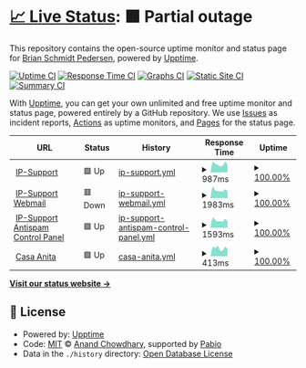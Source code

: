 # [📈 Live Status](https://xmpl.dk): <!--live status--> **🟧 Partial outage**

This repository contains the open-source uptime monitor and status page for [Brian Schmidt Pedersen](https://xmpl.dk), powered by [Upptime](https://github.com/upptime/upptime).

[![Uptime CI](https://github.com/briped/upptime/workflows/Uptime%20CI/badge.svg)](https://github.com/briped/upptime/actions?query=workflow%3A%22Uptime+CI%22)
[![Response Time CI](https://github.com/briped/upptime/workflows/Response%20Time%20CI/badge.svg)](https://github.com/briped/upptime/actions?query=workflow%3A%22Response+Time+CI%22)
[![Graphs CI](https://github.com/briped/upptime/workflows/Graphs%20CI/badge.svg)](https://github.com/briped/upptime/actions?query=workflow%3A%22Graphs+CI%22)
[![Static Site CI](https://github.com/briped/upptime/workflows/Static%20Site%20CI/badge.svg)](https://github.com/briped/upptime/actions?query=workflow%3A%22Static+Site+CI%22)
[![Summary CI](https://github.com/briped/upptime/workflows/Summary%20CI/badge.svg)](https://github.com/briped/upptime/actions?query=workflow%3A%22Summary+CI%22)

With [Upptime](https://upptime.js.org), you can get your own unlimited and free uptime monitor and status page, powered entirely by a GitHub repository. We use [Issues](https://github.com/briped/upptime/issues) as incident reports, [Actions](https://github.com/briped/upptime/actions) as uptime monitors, and [Pages](https://xmpl.dk) for the status page.

<!--start: status pages-->
<!-- This summary is generated by Upptime (https://github.com/upptime/upptime) -->
<!-- Do not edit this manually, your changes will be overwritten -->
<!-- prettier-ignore -->
| URL | Status | History | Response Time | Uptime |
| --- | ------ | ------- | ------------- | ------ |
| <img alt="" src="https://icons.duckduckgo.com/ip3/ip-support.dk.ico" height="13"> [IP-Support](https://ip-support.dk/) | 🟩 Up | [ip-support.yml](https://github.com/briped/upptime/commits/HEAD/history/ip-support.yml) | <details><summary><img alt="Response time graph" src="./graphs/ip-support/response-time-week.png" height="20"> 987ms</summary><br><a href="https://up.xmpl.dk/history/ip-support"><img alt="Response time 997" src="https://img.shields.io/endpoint?url=https%3A%2F%2Fraw.githubusercontent.com%2Fbriped%2Fupptime%2FHEAD%2Fapi%2Fip-support%2Fresponse-time.json"></a><br><a href="https://up.xmpl.dk/history/ip-support"><img alt="24-hour response time 891" src="https://img.shields.io/endpoint?url=https%3A%2F%2Fraw.githubusercontent.com%2Fbriped%2Fupptime%2FHEAD%2Fapi%2Fip-support%2Fresponse-time-day.json"></a><br><a href="https://up.xmpl.dk/history/ip-support"><img alt="7-day response time 987" src="https://img.shields.io/endpoint?url=https%3A%2F%2Fraw.githubusercontent.com%2Fbriped%2Fupptime%2FHEAD%2Fapi%2Fip-support%2Fresponse-time-week.json"></a><br><a href="https://up.xmpl.dk/history/ip-support"><img alt="30-day response time 997" src="https://img.shields.io/endpoint?url=https%3A%2F%2Fraw.githubusercontent.com%2Fbriped%2Fupptime%2FHEAD%2Fapi%2Fip-support%2Fresponse-time-month.json"></a><br><a href="https://up.xmpl.dk/history/ip-support"><img alt="1-year response time 997" src="https://img.shields.io/endpoint?url=https%3A%2F%2Fraw.githubusercontent.com%2Fbriped%2Fupptime%2FHEAD%2Fapi%2Fip-support%2Fresponse-time-year.json"></a></details> | <details><summary><a href="https://up.xmpl.dk/history/ip-support">100.00%</a></summary><a href="https://up.xmpl.dk/history/ip-support"><img alt="All-time uptime 100.00%" src="https://img.shields.io/endpoint?url=https%3A%2F%2Fraw.githubusercontent.com%2Fbriped%2Fupptime%2FHEAD%2Fapi%2Fip-support%2Fuptime.json"></a><br><a href="https://up.xmpl.dk/history/ip-support"><img alt="24-hour uptime 100.00%" src="https://img.shields.io/endpoint?url=https%3A%2F%2Fraw.githubusercontent.com%2Fbriped%2Fupptime%2FHEAD%2Fapi%2Fip-support%2Fuptime-day.json"></a><br><a href="https://up.xmpl.dk/history/ip-support"><img alt="7-day uptime 100.00%" src="https://img.shields.io/endpoint?url=https%3A%2F%2Fraw.githubusercontent.com%2Fbriped%2Fupptime%2FHEAD%2Fapi%2Fip-support%2Fuptime-week.json"></a><br><a href="https://up.xmpl.dk/history/ip-support"><img alt="30-day uptime 100.00%" src="https://img.shields.io/endpoint?url=https%3A%2F%2Fraw.githubusercontent.com%2Fbriped%2Fupptime%2FHEAD%2Fapi%2Fip-support%2Fuptime-month.json"></a><br><a href="https://up.xmpl.dk/history/ip-support"><img alt="1-year uptime 100.00%" src="https://img.shields.io/endpoint?url=https%3A%2F%2Fraw.githubusercontent.com%2Fbriped%2Fupptime%2FHEAD%2Fapi%2Fip-support%2Fuptime-year.json"></a></details>
| <img alt="" src="https://icons.duckduckgo.com/ip3/owa.ip-support.dk.ico" height="13"> [IP-Support Webmail](https://owa.ip-support.dk) | 🟥 Down | [ip-support-webmail.yml](https://github.com/briped/upptime/commits/HEAD/history/ip-support-webmail.yml) | <details><summary><img alt="Response time graph" src="./graphs/ip-support-webmail/response-time-week.png" height="20"> 1983ms</summary><br><a href="https://up.xmpl.dk/history/ip-support-webmail"><img alt="Response time 1937" src="https://img.shields.io/endpoint?url=https%3A%2F%2Fraw.githubusercontent.com%2Fbriped%2Fupptime%2FHEAD%2Fapi%2Fip-support-webmail%2Fresponse-time.json"></a><br><a href="https://up.xmpl.dk/history/ip-support-webmail"><img alt="24-hour response time 1601" src="https://img.shields.io/endpoint?url=https%3A%2F%2Fraw.githubusercontent.com%2Fbriped%2Fupptime%2FHEAD%2Fapi%2Fip-support-webmail%2Fresponse-time-day.json"></a><br><a href="https://up.xmpl.dk/history/ip-support-webmail"><img alt="7-day response time 1983" src="https://img.shields.io/endpoint?url=https%3A%2F%2Fraw.githubusercontent.com%2Fbriped%2Fupptime%2FHEAD%2Fapi%2Fip-support-webmail%2Fresponse-time-week.json"></a><br><a href="https://up.xmpl.dk/history/ip-support-webmail"><img alt="30-day response time 1937" src="https://img.shields.io/endpoint?url=https%3A%2F%2Fraw.githubusercontent.com%2Fbriped%2Fupptime%2FHEAD%2Fapi%2Fip-support-webmail%2Fresponse-time-month.json"></a><br><a href="https://up.xmpl.dk/history/ip-support-webmail"><img alt="1-year response time 1937" src="https://img.shields.io/endpoint?url=https%3A%2F%2Fraw.githubusercontent.com%2Fbriped%2Fupptime%2FHEAD%2Fapi%2Fip-support-webmail%2Fresponse-time-year.json"></a></details> | <details><summary><a href="https://up.xmpl.dk/history/ip-support-webmail">100.00%</a></summary><a href="https://up.xmpl.dk/history/ip-support-webmail"><img alt="All-time uptime 100.00%" src="https://img.shields.io/endpoint?url=https%3A%2F%2Fraw.githubusercontent.com%2Fbriped%2Fupptime%2FHEAD%2Fapi%2Fip-support-webmail%2Fuptime.json"></a><br><a href="https://up.xmpl.dk/history/ip-support-webmail"><img alt="24-hour uptime 99.99%" src="https://img.shields.io/endpoint?url=https%3A%2F%2Fraw.githubusercontent.com%2Fbriped%2Fupptime%2FHEAD%2Fapi%2Fip-support-webmail%2Fuptime-day.json"></a><br><a href="https://up.xmpl.dk/history/ip-support-webmail"><img alt="7-day uptime 100.00%" src="https://img.shields.io/endpoint?url=https%3A%2F%2Fraw.githubusercontent.com%2Fbriped%2Fupptime%2FHEAD%2Fapi%2Fip-support-webmail%2Fuptime-week.json"></a><br><a href="https://up.xmpl.dk/history/ip-support-webmail"><img alt="30-day uptime 100.00%" src="https://img.shields.io/endpoint?url=https%3A%2F%2Fraw.githubusercontent.com%2Fbriped%2Fupptime%2FHEAD%2Fapi%2Fip-support-webmail%2Fuptime-month.json"></a><br><a href="https://up.xmpl.dk/history/ip-support-webmail"><img alt="1-year uptime 100.00%" src="https://img.shields.io/endpoint?url=https%3A%2F%2Fraw.githubusercontent.com%2Fbriped%2Fupptime%2FHEAD%2Fapi%2Fip-support-webmail%2Fuptime-year.json"></a></details>
| <img alt="" src="https://icons.duckduckgo.com/ip3/antispam.ip-support.dk.ico" height="13"> [IP-Support Antispam Control Panel](https://antispam.ip-support.dk) | 🟩 Up | [ip-support-antispam-control-panel.yml](https://github.com/briped/upptime/commits/HEAD/history/ip-support-antispam-control-panel.yml) | <details><summary><img alt="Response time graph" src="./graphs/ip-support-antispam-control-panel/response-time-week.png" height="20"> 1593ms</summary><br><a href="https://up.xmpl.dk/history/ip-support-antispam-control-panel"><img alt="Response time 1556" src="https://img.shields.io/endpoint?url=https%3A%2F%2Fraw.githubusercontent.com%2Fbriped%2Fupptime%2FHEAD%2Fapi%2Fip-support-antispam-control-panel%2Fresponse-time.json"></a><br><a href="https://up.xmpl.dk/history/ip-support-antispam-control-panel"><img alt="24-hour response time 1319" src="https://img.shields.io/endpoint?url=https%3A%2F%2Fraw.githubusercontent.com%2Fbriped%2Fupptime%2FHEAD%2Fapi%2Fip-support-antispam-control-panel%2Fresponse-time-day.json"></a><br><a href="https://up.xmpl.dk/history/ip-support-antispam-control-panel"><img alt="7-day response time 1593" src="https://img.shields.io/endpoint?url=https%3A%2F%2Fraw.githubusercontent.com%2Fbriped%2Fupptime%2FHEAD%2Fapi%2Fip-support-antispam-control-panel%2Fresponse-time-week.json"></a><br><a href="https://up.xmpl.dk/history/ip-support-antispam-control-panel"><img alt="30-day response time 1556" src="https://img.shields.io/endpoint?url=https%3A%2F%2Fraw.githubusercontent.com%2Fbriped%2Fupptime%2FHEAD%2Fapi%2Fip-support-antispam-control-panel%2Fresponse-time-month.json"></a><br><a href="https://up.xmpl.dk/history/ip-support-antispam-control-panel"><img alt="1-year response time 1556" src="https://img.shields.io/endpoint?url=https%3A%2F%2Fraw.githubusercontent.com%2Fbriped%2Fupptime%2FHEAD%2Fapi%2Fip-support-antispam-control-panel%2Fresponse-time-year.json"></a></details> | <details><summary><a href="https://up.xmpl.dk/history/ip-support-antispam-control-panel">100.00%</a></summary><a href="https://up.xmpl.dk/history/ip-support-antispam-control-panel"><img alt="All-time uptime 100.00%" src="https://img.shields.io/endpoint?url=https%3A%2F%2Fraw.githubusercontent.com%2Fbriped%2Fupptime%2FHEAD%2Fapi%2Fip-support-antispam-control-panel%2Fuptime.json"></a><br><a href="https://up.xmpl.dk/history/ip-support-antispam-control-panel"><img alt="24-hour uptime 100.00%" src="https://img.shields.io/endpoint?url=https%3A%2F%2Fraw.githubusercontent.com%2Fbriped%2Fupptime%2FHEAD%2Fapi%2Fip-support-antispam-control-panel%2Fuptime-day.json"></a><br><a href="https://up.xmpl.dk/history/ip-support-antispam-control-panel"><img alt="7-day uptime 100.00%" src="https://img.shields.io/endpoint?url=https%3A%2F%2Fraw.githubusercontent.com%2Fbriped%2Fupptime%2FHEAD%2Fapi%2Fip-support-antispam-control-panel%2Fuptime-week.json"></a><br><a href="https://up.xmpl.dk/history/ip-support-antispam-control-panel"><img alt="30-day uptime 100.00%" src="https://img.shields.io/endpoint?url=https%3A%2F%2Fraw.githubusercontent.com%2Fbriped%2Fupptime%2FHEAD%2Fapi%2Fip-support-antispam-control-panel%2Fuptime-month.json"></a><br><a href="https://up.xmpl.dk/history/ip-support-antispam-control-panel"><img alt="1-year uptime 100.00%" src="https://img.shields.io/endpoint?url=https%3A%2F%2Fraw.githubusercontent.com%2Fbriped%2Fupptime%2FHEAD%2Fapi%2Fip-support-antispam-control-panel%2Fuptime-year.json"></a></details>
| <img alt="" src="https://icons.duckduckgo.com/ip3/casaanita.dk.ico" height="13"> [Casa Anita](http://casaanita.dk) | 🟩 Up | [casa-anita.yml](https://github.com/briped/upptime/commits/HEAD/history/casa-anita.yml) | <details><summary><img alt="Response time graph" src="./graphs/casa-anita/response-time-week.png" height="20"> 413ms</summary><br><a href="https://up.xmpl.dk/history/casa-anita"><img alt="Response time 421" src="https://img.shields.io/endpoint?url=https%3A%2F%2Fraw.githubusercontent.com%2Fbriped%2Fupptime%2FHEAD%2Fapi%2Fcasa-anita%2Fresponse-time.json"></a><br><a href="https://up.xmpl.dk/history/casa-anita"><img alt="24-hour response time 363" src="https://img.shields.io/endpoint?url=https%3A%2F%2Fraw.githubusercontent.com%2Fbriped%2Fupptime%2FHEAD%2Fapi%2Fcasa-anita%2Fresponse-time-day.json"></a><br><a href="https://up.xmpl.dk/history/casa-anita"><img alt="7-day response time 413" src="https://img.shields.io/endpoint?url=https%3A%2F%2Fraw.githubusercontent.com%2Fbriped%2Fupptime%2FHEAD%2Fapi%2Fcasa-anita%2Fresponse-time-week.json"></a><br><a href="https://up.xmpl.dk/history/casa-anita"><img alt="30-day response time 421" src="https://img.shields.io/endpoint?url=https%3A%2F%2Fraw.githubusercontent.com%2Fbriped%2Fupptime%2FHEAD%2Fapi%2Fcasa-anita%2Fresponse-time-month.json"></a><br><a href="https://up.xmpl.dk/history/casa-anita"><img alt="1-year response time 421" src="https://img.shields.io/endpoint?url=https%3A%2F%2Fraw.githubusercontent.com%2Fbriped%2Fupptime%2FHEAD%2Fapi%2Fcasa-anita%2Fresponse-time-year.json"></a></details> | <details><summary><a href="https://up.xmpl.dk/history/casa-anita">100.00%</a></summary><a href="https://up.xmpl.dk/history/casa-anita"><img alt="All-time uptime 100.00%" src="https://img.shields.io/endpoint?url=https%3A%2F%2Fraw.githubusercontent.com%2Fbriped%2Fupptime%2FHEAD%2Fapi%2Fcasa-anita%2Fuptime.json"></a><br><a href="https://up.xmpl.dk/history/casa-anita"><img alt="24-hour uptime 100.00%" src="https://img.shields.io/endpoint?url=https%3A%2F%2Fraw.githubusercontent.com%2Fbriped%2Fupptime%2FHEAD%2Fapi%2Fcasa-anita%2Fuptime-day.json"></a><br><a href="https://up.xmpl.dk/history/casa-anita"><img alt="7-day uptime 100.00%" src="https://img.shields.io/endpoint?url=https%3A%2F%2Fraw.githubusercontent.com%2Fbriped%2Fupptime%2FHEAD%2Fapi%2Fcasa-anita%2Fuptime-week.json"></a><br><a href="https://up.xmpl.dk/history/casa-anita"><img alt="30-day uptime 100.00%" src="https://img.shields.io/endpoint?url=https%3A%2F%2Fraw.githubusercontent.com%2Fbriped%2Fupptime%2FHEAD%2Fapi%2Fcasa-anita%2Fuptime-month.json"></a><br><a href="https://up.xmpl.dk/history/casa-anita"><img alt="1-year uptime 100.00%" src="https://img.shields.io/endpoint?url=https%3A%2F%2Fraw.githubusercontent.com%2Fbriped%2Fupptime%2FHEAD%2Fapi%2Fcasa-anita%2Fuptime-year.json"></a></details>

<!--end: status pages-->

[**Visit our status website →**](https://xmpl.dk)

## 📄 License

- Powered by: [Upptime](https://github.com/upptime/upptime)
- Code: [MIT](./LICENSE) © [Anand Chowdhary](https://anandchowdhary.com), supported by [Pabio](https://pabio.com)
- Data in the `./history` directory: [Open Database License](https://opendatacommons.org/licenses/odbl/1-0/)
